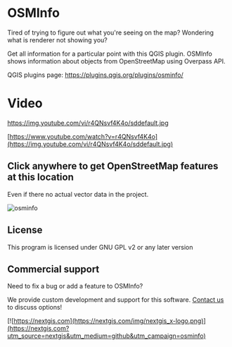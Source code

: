 # OSMInfo
Tired of trying to figure out what you're seeing on the map?
Wondering what is renderer not showing you?

Get all information for a particular point with this QGIS plugin. OSMInfo shows information about objects from OpenStreetMap using Overpass API.

QGIS plugins page: https://plugins.qgis.org/plugins/osminfo/

# Video
https://img.youtube.com/vi/r4QNsvf4K4o/sddefault.jpg


[https://www.youtube.com/watch?v=r4QNsvf4K4o](https://img.youtube.com/vi/r4QNsvf4K4o/sddefault.jpg)

## Click anywhere to get OpenStreetMap features at this location
Even if there no actual vector data in the project.

![osminfo](https://github.com/nextgis/qgis_osminfo/assets/101568545/6efc3c8f-6c90-43d1-b621-b3f6f8ae9575)



License
-------------
This program is licensed under GNU GPL v2 or any later version

Commercial support
------------------
Need to fix a bug or add a feature to OSMInfo? 

We provide custom development and support for this software. [Contact us](https://nextgis.com/contact/?utm_source=nextgis&utm_medium=github&utm_campaign=osminfo) to discuss options!

[![https://nextgis.com](https://nextgis.com/img/nextgis_x-logo.png)](https://nextgis.com?utm_source=nextgis&utm_medium=github&utm_campaign=osminfo)
